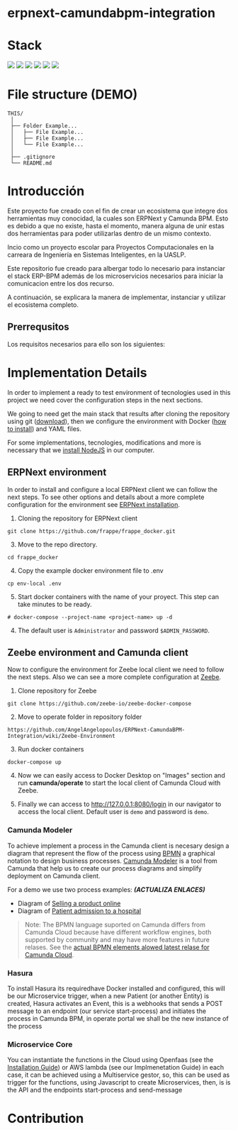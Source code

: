 # erpnext-camundabpm-integration

# Stack
<!-- (demo image-label rendered in real time) 
![](https://img.shields.io/badge/LABEL-MESSAGE-COLOR) 
-->
![](https://img.shields.io/badge/TypeScript-✓-blue.svg)
![](https://img.shields.io/badge/JavaScript-✓-blue.svg)
![](https://img.shields.io/badge/Kubernetes-✓-blue.svg)
![](https://img.shields.io/badge/Docker-✓-blue.svg)
![](https://img.shields.io/badge/Postgresql-✓-blue.svg)
![](https://img.shields.io/badge/Node.JS-✓-blue.svg)

# File structure (DEMO)

```
THIS/
 │
 ├── Folder Example...
 │   ├── File Example...
 │   ├── File Example...
 │   └── File Example...
 │
 ├── .gitignore
 └── README.md
```

# Introducción

Este proyecto fue creado con el fin de crear un ecosistema que integre dos herramientas muy conocidad, la cuales son ERPNext y Camunda BPM. Esto es debido a que no existe, hasta el momento, manera alguna de unir estas dos herramientas para poder utilizarlas dentro de un mismo contexto.

Incio como un proyecto escolar para Proyectos Computacionales en la carreara de Ingeniería en Sistemas Inteligentes, en la UASLP.

Este repositorio fue creado para albergar todo lo necesario para instanciar el stack ERP-BPM además de los microservicios necesarios para iniciar la comunicacion entre los dos recurso.

A continuación, se explicara la manera de implementar, instanciar y utilizar el ecosistema completo. 

## Prerrequsitos

Los requisitos necesarios para ello son los siguientes:

# Implementation Details
In order to implement a ready to test environment of tecnologies used in this project we need cover the configuration steps in the next sections.

We going to need get the main stack that results after cloning the repository using git ([download](https://git-scm.com/)), then we configure the environment with Docker ([how to install](https://github.com/AngelAngelopoulos/ERPNext-CamundaBPM-Integration/wiki/Requisites#docker-installation)) and YAML files. 

For some implementations, tecnologies, modifications and more is necessary that we [install NodeJS](https://nodejs.org/es/) in our computer.


## ERPNext environment
In order to install and configure a local ERPNext client we can follow the next steps. To see other options and details about a more complete configuration for the environment see [ERPNext installation](https://github.com/AngelAngelopoulos/ERPNext-CamundaBPM-Integration/wiki/ERPNext-Environment).

1. Cloning the repository for ERPNext client
```
git clone https://github.com/frappe/frappe_docker.git
```

3. Move to the repo directory.
```
cd frappe_docker
```

4. Copy the example docker environment file to .env
```
cp env-local .env
```

5. Start docker containers with the name of your proyect. This step can take minutes to be ready.
```
# docker-compose --project-name <project-name> up -d
```

4. The default user is `Administrator` and password `$ADMIN_PASSWORD`.




## Zeebe environment and Camunda client
Now to configure the environment for Zeebe local client we need to follow the next steps. Also we can see a more complete configuration at [Zeebe](https://github.com/zeebe-io/zeebe-docker-compose).

1. Clone repository for Zeebe
```
git clone https://github.com/zeebe-io/zeebe-docker-compose
```

2. Move to operate folder in repository folder
```
https://github.com/AngelAngelopoulos/ERPNext-CamundaBPM-Integration/wiki/Zeebe-Environment
```

3. Run docker containers
```
docker-compose up
```

4. Now we can easily access to Docker Desktop on "Images" section and run **camunda/operate** to start the local client of Camunda Cloud with Zeebe.

5. Finally we can access to http://127.0.0.1:8080/login in our navigator to access the local client. Default user is `demo` and password is `demo`.


### Camunda Modeler
To achieve implement a process in the Camunda client is necesary design a diagram that represent the flow of the process using [BPMN](https://camunda.com/bpmn/reference/) a graphical notation to design business processes. [Camunda Modeler](https://camunda.com/download/modeler/) is a tool from Camunda that help us to create our process diagrams and simplify deployment on Camunda client.

For a demo we use two process examples: ***(ACTUALIZA ENLACES)***
* Diagram of [Selling a product online](https://myDiagram)
* Diagram of [Patient admission to a hospital](https://myDiagram)

> Note: The BPMN language suported on Camunda differs from Camunda Cloud because have different workflow engines, both supported by community and may have more features in future relases. See the [actual BPMN elements alowed latest relase for Camunda Cloud](https://docs.camunda.io/docs/reference/bpmn-processes/bpmn-coverage/).

### Hasura

To install Hasura its requiredhave Docker installed and configured, this will be our Microservice trigger, when a new Patient (or another Entity) is created, Hasura activates an Event, this is a webhooks that sends a POST message to an endpoint (our service start-process) and initiates the process in Camunda BPM, in operate portal we shall be the new instance of the process


### Microservice Core

You can instantiate the functions in the Cloud using Openfaas (see the [Installation Guide](https://github.com/AngelAngelopoulos/ERPNext-CamundaBPM-Integration/wiki/Open-faas-%28faas-cli%29-Environment)) or AWS lambda (see our Implmenetation Guide) in each case, it can be achieved using a Multiservice gestor, so, this can be used as trigger for the functions, using Javascript to create Microservices, then, is is the API and the endpoints start-process and send-message   


# Contribution
